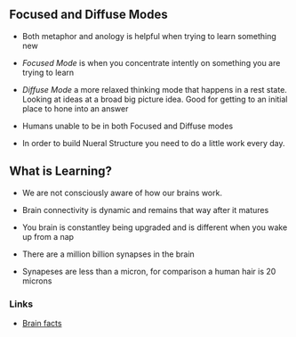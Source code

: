## Focused and Diffuse Modes

- Both metaphor and anology is helpful when trying to learn something new

- *Focused Mode* is when you concentrate intently on something you are trying to learn

- *Diffuse Mode* a more relaxed thinking mode that happens in a rest state. Looking at ideas at a broad big picture idea. Good for getting to an initial place to hone into an answer

- Humans unable to be in both Focused and Diffuse modes

- In order to build Nueral Structure you need to do a little work every day.

## What is Learning?

- We are not consciously aware of how our brains work.

- Brain connectivity is dynamic and remains that way after it matures

- You brain is constantley being upgraded and is different when you wake up from a nap

- There are a million billion synapses in the brain

- Synapeses are less than a micron, for comparison a human hair is 20 microns

### Links

- [Brain facts](https://www.brainfacts.org/)